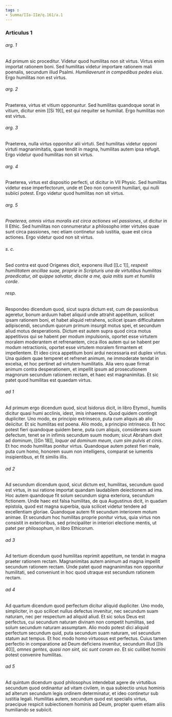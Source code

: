 ```yaml
---
tags : 
- Summa/IIa-IIæ/q.161/a.1
---
```


### Articulus 1

###### arg. 1
Ad primum sic proceditur. Videtur quod humilitas non sit virtus. Virtus enim importat rationem boni. Sed humilitas videtur importare rationem mali poenalis, secundum illud Psalmi. *Humiliaverunt in compedibus pedes eius*. Ergo humilitas non est virtus.

###### arg. 2
Praeterea, virtus et vitium opponuntur. Sed humilitas quandoque sonat in vitium, dicitur enim [[Si 19]], est qui nequiter se humiliat. Ergo humilitas non est virtus.

###### arg. 3
Praeterea, nulla virtus opponitur alii virtuti. Sed humilitas videtur opponi virtuti magnanimitatis, quae tendit in magna, humilitas autem ipsa refugit. Ergo videtur quod humilitas non sit virtus.

###### arg. 4
Praeterea, virtus est dispositio perfecti, ut dicitur in VII Physic. Sed humilitas videtur esse imperfectorum, unde et Deo non convenit humiliari, qui nulli subiici potest. Ergo videtur quod humilitas non sit virtus.

###### arg. 5
*Praeterea, omnis virtus moralis est circa actiones vel passiones*, ut dicitur in II Ethic. Sed humilitas non connumeratur a philosopho inter virtutes quae sunt circa passiones, nec etiam continetur sub iustitia, quae est circa actiones. Ergo videtur quod non sit virtus.

###### s. c.
Sed contra est quod Origenes dicit, exponens illud [[Lc 1]], *respexit humilitatem ancillae suae, proprie in Scripturis una de virtutibus humilitas praedicatur, ait quippe salvator, discite a me, quia mitis sum et humilis corde*.

###### resp.
Respondeo dicendum quod, sicut supra dictum est, cum de passionibus ageretur, bonum arduum habet aliquid unde attrahit appetitum, scilicet ipsam rationem boni, et habet aliquid retrahens, scilicet ipsam difficultatem adipiscendi, secundum quorum primum insurgit motus spei, et secundum aliud motus desperationis. Dictum est autem supra quod circa motus appetitivos qui se habent per modum impulsionis, oportet esse virtutem moralem moderantem et refrenantem, circa illos autem qui se habent per modum retractionis, oportet esse virtutem moralem firmantem et impellentem. Et ideo circa appetitum boni ardui necessaria est duplex virtus. Una quidem quae temperet et refrenet animum, ne immoderate tendat in excelsa, et hoc pertinet ad virtutem humilitatis. Alia vero quae firmat animum contra desperationem, et impellit ipsum ad prosecutionem magnorum secundum rationem rectam, et haec est magnanimitas. Et sic patet quod humilitas est quaedam virtus.

###### ad 1
Ad primum ergo dicendum quod, sicut Isidorus dicit, in libro Etymol., humilis dicitur quasi humi acclinis, idest, imis inhaerens. Quod quidem contingit dupliciter. Uno modo, ex principio extrinseco, puta cum aliquis ab alio deiicitur. Et sic humilitas est poena. Alio modo, a principio intrinseco. Et hoc potest fieri quandoque quidem bene, puta cum aliquis, considerans suum defectum, tenet se in infimis secundum suum modum; sicut Abraham dixit ad dominum, [[Gn 18]], *loquar ad dominum meum, cum sim pulvis et cinis*. Et hoc modo humilitas ponitur virtus. Quandoque autem potest fieri male, puta cum homo, honorem suum non intelligens, comparat se iumentis insipientibus, et fit similis illis.

###### ad 2
Ad secundum dicendum quod, sicut dictum est, humilitas, secundum quod est virtus, in sui ratione importat quandam laudabilem deiectionem ad ima. Hoc autem quandoque fit solum secundum signa exteriora, secundum fictionem. Unde haec est falsa humilitas, de qua Augustinus dicit, in quadam epistola, quod est magna superbia, quia scilicet videtur tendere ad excellentiam gloriae. Quandoque autem fit secundum interiorem motum animae. Et secundum hoc humilitas proprie ponitur virtus, quia virtus non consistit in exterioribus, sed principaliter in interiori electione mentis, ut patet per philosophum, in libro Ethicorum.

###### ad 3
Ad tertium dicendum quod humilitas reprimit appetitum, ne tendat in magna praeter rationem rectam. Magnanimitas autem animum ad magna impellit secundum rationem rectam. Unde patet quod magnanimitas non opponitur humilitati, sed conveniunt in hoc quod utraque est secundum rationem rectam.

###### ad 4
Ad quartum dicendum quod perfectum dicitur aliquid dupliciter. Uno modo, simpliciter, in quo scilicet nullus defectus invenitur, nec secundum suam naturam, nec per respectum ad aliquid aliud. Et sic solus Deus est perfectus, cui secundum naturam divinam non competit humilitas, sed solum secundum naturam assumptam. Alio modo potest dici aliquid perfectum secundum quid, puta secundum suam naturam, vel secundum statum aut tempus. Et hoc modo homo virtuosus est perfectus. Cuius tamen perfectio in comparatione ad Deum deficiens invenitur, secundum illud [[Is 40]], *omnes gentes, quasi non sint, sic sunt coram eo*. Et sic cuilibet homini potest convenire humilitas.

###### ad 5
Ad quintum dicendum quod philosophus intendebat agere de virtutibus secundum quod ordinantur ad vitam civilem, in qua subiectio unius hominis ad alterum secundum legis ordinem determinatur, et ideo continetur sub iustitia legali. Humilitas autem, secundum quod est specialis virtus, praecipue respicit subiectionem hominis ad Deum, propter quem etiam aliis humiliando se subiicit.

